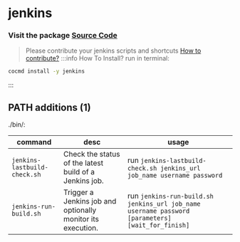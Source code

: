 # jenkins
### Visit the package [ Source Code ](https://github.com/cocmd/hub/tree/master/packages/jenkins)
> Please contribute your jenkins scripts and shortcuts
> [How to contribute?](https://github.com/cocmd/hub/blob/master/CONTRIBUTING.md)
:::info How To Install?
run in terminal:
```bash
cocmd install -y jenkins
```
:::
## PATH additions (1)
./bin/:

| command | desc | usage 
| --- | --- | --- |
| `jenkins-lastbuild-check.sh` | Check the status of the latest build of a Jenkins job. | run `jenkins-lastbuild-check.sh jenkins_url job_name username password` |
| `jenkins-run-build.sh` | Trigger a Jenkins job and optionally monitor its execution. | run `jenkins-run-build.sh jenkins_url job_name username password [parameters] [wait_for_finish]` |

